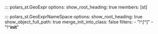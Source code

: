 ::: polars_st.GeoExpr
    options:
        show_root_heading: true
        members: [st]

::: polars_st.GeoExprNameSpace
    options:
        show_root_heading: true
        show_object_full_path: true
        merge_init_into_class: false
        filters:
            - "!^_[^_]"
            - "!^__init__"
